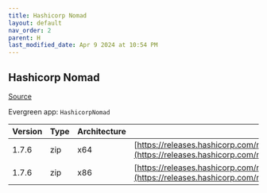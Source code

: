 ```yaml
---
title: Hashicorp Nomad
layout: default
nav_order: 2
parent: H
last_modified_date: Apr 9 2024 at 10:54 PM
---
```


## Hashicorp Nomad

[Source](https://www.nomadproject.io/)

Evergreen app: `HashicorpNomad`

| Version | Type | Architecture | URI                                                                                                                                                  |
| ------- | ---- | ------------ | ---------------------------------------------------------------------------------------------------------------------------------------------------- |
| 1.7.6   | zip  | x64          | [https://releases.hashicorp.com/nomad/1.7.6/nomad_1.7.6_windows_amd64.zip](https://releases.hashicorp.com/nomad/1.7.6/nomad_1.7.6_windows_amd64.zip) |
| 1.7.6   | zip  | x86          | [https://releases.hashicorp.com/nomad/1.7.6/nomad_1.7.6_windows_386.zip](https://releases.hashicorp.com/nomad/1.7.6/nomad_1.7.6_windows_386.zip)     |

